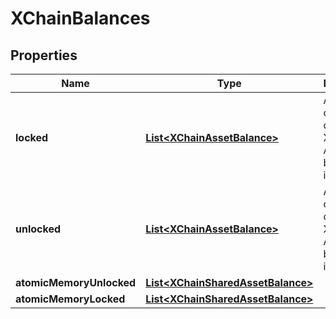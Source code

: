 # XChainBalances

## Properties
Name | Type | Description | Notes
------------ | ------------- | ------------- | -------------
**locked** | [**List&lt;XChainAssetBalance&gt;**](XChainAssetBalance.md) | A list of objects containing X-chain Asset balance infromation. | 
**unlocked** | [**List&lt;XChainAssetBalance&gt;**](XChainAssetBalance.md) | A list of objects containing X-chain Asset balance infromation. | 
**atomicMemoryUnlocked** | [**List&lt;XChainSharedAssetBalance&gt;**](XChainSharedAssetBalance.md) |  | 
**atomicMemoryLocked** | [**List&lt;XChainSharedAssetBalance&gt;**](XChainSharedAssetBalance.md) |  | 
